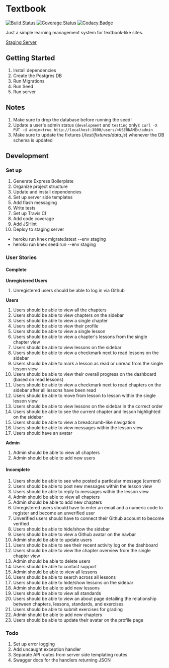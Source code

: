 # Textbook

[![Build Status](https://travis-ci.org/mjhea0/textbook.svg?branch=master)](https://travis-ci.org/mjhea0/textbook)
[![Coverage Status](https://coveralls.io/repos/github/mjhea0/textbook/badge.svg?branch=master)](https://coveralls.io/github/mjhea0/textbook?branch=master)
[![Codacy Badge](https://api.codacy.com/project/badge/Grade/752d6403c16544b4aef8dca5ed6c2bb5)](https://www.codacy.com/app/hermanmu/textbook?utm_source=github.com&amp;utm_medium=referral&amp;utm_content=mjhea0/textbook&amp;utm_campaign=Badge_Grade)

Just a simple learning management system for textbook-like sites.

[Staging Server](http://textbook-lms.herokuapp.com/)

## Getting Started

1. Install dependencies
1. Create the Postgres DB
1. Run Migrations
1. Run Seed
1. Run server

## Notes

1. Make sure to drop the database before running the seed!
1. Update a user's admin status (`development` and `testing` only): `curl -X PUT -d admin=true http://localhost:3000/users/<USERNAME>/admin`
1. Make sure to update the fixtures (*/test/fixtures/data.js*) whenever the DB schema is updated

## Development

### Set up

1. Generate Express Boilerplate
1. Organize project structure
1. Update and install dependencies
1. Set up server side templates
1. Add flash messaging
1. Write tests
1. Set up Travis CI
1. Add code coverage
1. Add JSHint
1. Deploy to staging server
  - heroku run knex migrate:latest --env staging
  - heroku run knex seed:run --env staging

### User Stories

#### Complete

**Unregistered Users**

1. Unregistered users should be able to log in via Github

**Users**

1. Users should be able to view all the chapters
1. Users should be able to view chapters on the sidebar
1. Users should be able to view a single chapter
1. Users should be able to view their profile
1. Users should be able to view a single lesson
1. Users should be able to view a chapter's lessons from the single chapter view
1. Users should be able to view lessons on the sidebar
1. Users should be able to view a checkmark next to read lessons on the sidebar
1. Users should be able to mark a lesson as read or unread from the single lesson view
1. Users should be able to view their overall progress on the dashboard (based on read lessons)
1. Users should be able to view a checkmark next to read chapters on the sidebar after all lessons have been read
1. Users should be able to move from lesson to lesson within the single lesson view
1. Users should be able to view lessons on the sidebar in the correct order
1. Users should be able to see the current chapter and lesson highlighted on the sidebar
1. Users should be able to view a breadcrumb-like navigation
1. Users should be able to view messages within the lesson view
1. Users should have an avatar

**Admin**

1. Admin should be able to view all chapters
1. Admin should be able to add new users

#### Incomplete

1. Users should be able to see who posted a particular message (current)
1. Users should be able to post new messages within the lesson view
1. Users should be able to reply to messages within the lesson view
1. Admin should be able to view all chapters
1. Admin should be able to add new chapters
1. Unregistered users should have to enter an email and a numeric code to register and become an unverified user
1. Unverified users should have to connect their Github account to become verified
1. Users should be able to hide/show the sidebar
1. Users should be able to view a Github avatar on the navbar
1. Admin should be able to update users
1. Users should be able to see their recent activity log on the dashboard
1. Users should be able to view the chapter overview from the single chapter view
1. Admin should be able to delete users
1. Users should be able to contact support
1. Admin should be able to view all lessons
1. Users should be able to search across all lessons
1. Users should be able to hide/show lessons on the sidebar
1. Admin should be able to add new lessons
1. Users should be able to view all standards
1. Users should be able to view an about page detailing the relationship between chapters, lessons, standards, and exercises
1. Users should be able to submit exercises for grading
1. Admin should be able to add new chapters
1. Users should be able to update their avatar on the profile page

### Todo

1. Set up error logging
1. Add uncaught exception handler
1. Separate API routes from server side templating routes
1. Swagger docs for the handlers returning JSON
